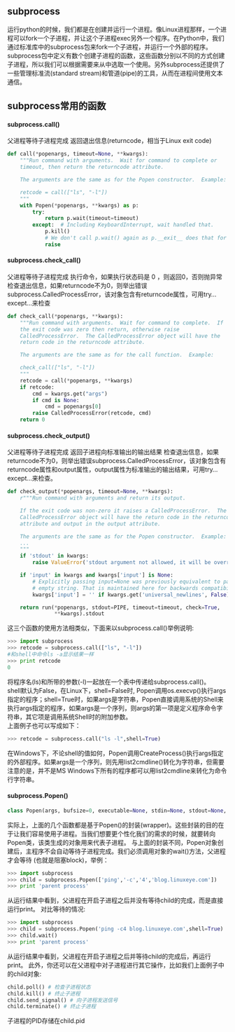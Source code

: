 ## subprocess
运行python的时候，我们都是在创建并运行一个进程。像Linux进程那样，一个进程可以fork一个子进程，并让这个子进程exec另外一个程序。在Python中，我们通过标准库中的subprocess包来fork一个子进程，并运行一个外部的程序。
subprocess包中定义有数个创建子进程的函数，这些函数分别以不同的方式创建子进程，所以我们可以根据需要来从中选取一个使用。另外subprocess还提供了一些管理标准流(standard stream)和管道(pipe)的工具，从而在进程间使用文本通信。


## subprocess常用的函数
#### subprocess.call()
父进程等待子进程完成
返回退出信息(returncode，相当于Linux exit code)
```python
def call(*popenargs, timeout=None, **kwargs):
    """Run command with arguments.  Wait for command to complete or
    timeout, then return the returncode attribute.

    The arguments are the same as for the Popen constructor.  Example:

    retcode = call(["ls", "-l"])
    """
    with Popen(*popenargs, **kwargs) as p:
        try:
            return p.wait(timeout=timeout)
        except:  # Including KeyboardInterrupt, wait handled that.
            p.kill()
            # We don't call p.wait() again as p.__exit__ does that for us.
            raise
```

#### subprocess.check_call()
父进程等待子进程完成
执行命令，如果执行状态码是 0 ，则返回0，否则抛异常
检查退出信息，如果returncode不为0，则举出错误subprocess.CalledProcessError，该对象包含有returncode属性，可用try…except…来检查
```python
def check_call(*popenargs, **kwargs):
    """Run command with arguments.  Wait for command to complete.  If
    the exit code was zero then return, otherwise raise
    CalledProcessError.  The CalledProcessError object will have the
    return code in the returncode attribute.

    The arguments are the same as for the call function.  Example:

    check_call(["ls", "-l"])
    """
    retcode = call(*popenargs, **kwargs)
    if retcode:
        cmd = kwargs.get("args")
        if cmd is None:
            cmd = popenargs[0]
        raise CalledProcessError(retcode, cmd)
    return 0
```

#### subprocess.check_output()
父进程等待子进程完成
返回子进程向标准输出的输出结果
检查退出信息，如果returncode不为0，则举出错误subprocess.CalledProcessError，该对象包含有returncode属性和output属性，output属性为标准输出的输出结果，可用try…except…来检查。
```python
def check_output(*popenargs, timeout=None, **kwargs):
    r"""Run command with arguments and return its output.

    If the exit code was non-zero it raises a CalledProcessError.  The
    CalledProcessError object will have the return code in the returncode
    attribute and output in the output attribute.

    The arguments are the same as for the Popen constructor.  Example:
    ...
    """
    if 'stdout' in kwargs:
        raise ValueError('stdout argument not allowed, it will be overridden.')

    if 'input' in kwargs and kwargs['input'] is None:
        # Explicitly passing input=None was previously equivalent to passing an
        # empty string. That is maintained here for backwards compatibility.
        kwargs['input'] = '' if kwargs.get('universal_newlines', False) else b''

    return run(*popenargs, stdout=PIPE, timeout=timeout, check=True,
               **kwargs).stdout
```


这三个函数的使用方法相类似，下面来以subprocess.call()举例说明:
```python
>>> import subprocess
>>> retcode = subprocess.call(["ls", "-l"])
#和shell中命令ls -a显示结果一样
>>> print retcode
0
```

将程序名(ls)和所带的参数(-l)一起放在一个表中传递给subprocess.call()。   
shell默认为False，在Linux下，shell=False时, Popen调用os.execvp()执行args指定的程序；shell=True时，如果args是字符串，Popen直接调用系统的Shell来执行args指定的程序，如果args是一个序列，则args的第一项是定义程序命令字符串，其它项是调用系统Shell时的附加参数。  
上面例子也可以写成如下：
```python
>>> retcode = subprocess.call("ls -l",shell=True)
```
在Windows下，不论shell的值如何，Popen调用CreateProcess()执行args指定的外部程序。如果args是一个序列，则先用list2cmdline()转化为字符串，但需要注意的是，并不是MS Windows下所有的程序都可以用list2cmdline来转化为命令行字符串。

#### subprocess.Popen()
```python
class Popen(args, bufsize=0, executable=None, stdin=None, stdout=None, stderr=None, preexec_fn=None, close_fds=False, shell=False, cwd=None, env=None, universal_newlines=False, startupinfo=None, creationflags=0)
```
实际上，上面的几个函数都是基于Popen()的封装(wrapper)。这些封装的目的在于让我们容易使用子进程。当我们想要更个性化我们的需求的时候，就要转向Popen类，该类生成的对象用来代表子进程。
与上面的封装不同，Popen对象创建后，主程序不会自动等待子进程完成。我们必须调用对象的wait()方法，父进程才会等待 (也就是阻塞block)，举例：
```python
>>> import subprocess
>>> child = subprocess.Popen(['ping','-c','4','blog.linuxeye.com'])
>>> print 'parent process'
```

从运行结果中看到，父进程在开启子进程之后并没有等待child的完成，而是直接运行print。
对比等待的情况:
```python
>>> import subprocess
>>> child = subprocess.Popen('ping -c4 blog.linuxeye.com',shell=True)
>>> child.wait()
>>> print 'parent process'
```

从运行结果中看到，父进程在开启子进程之后并等待child的完成后，再运行print。
此外，你还可以在父进程中对子进程进行其它操作，比如我们上面例子中的child对象:
```python
child.poll() # 检查子进程状态
child.kill() # 终止子进程
child.send_signal() # 向子进程发送信号
child.terminate() # 终止子进程
```

子进程的PID存储在child.pid


